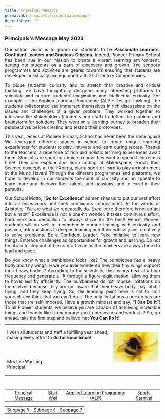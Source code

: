 ```yaml
---
title: Principal Message
permalink: /newsletterprincipalmessage/
description: ""
---
```

### Principals's Message May 2023

<p align="justify">Our school vision is to groom our students to be <b>Passionate Learners, Confident Leaders and Gracious Citizens</b>. Indeed, Pioneer Primary School has been true in our mission to create a vibrant learning environment, setting our students on a path of discovery and growth. The school’s programmes and activities are geared towards ensuring that students are developed holistically and equipped with 21st Century Competencies.</p>

<p align="justify">To pique students’ curiosity and to stretch their creative and critical thinking, we have thoughtfully designed many interesting platforms to stimulate and nurture students’ imagination and intellectual curiosity. For example, in the Applied Learning Programme (ALP – Design Thinking), the students collaborated and immersed themselves in rich discussions on the issues and challenges of a given problem. They worked together to interview the stakeholders (students and staff) to define the problem and brainstorm for solutions. They went on a learning journey to broaden their perspectives before creating and testing their prototypes. </p>

<p align="justify">This year, recess at Pioneer Primary School has never been the same again! We leveraged different spaces in school to create unique learning experiences for students to play, innovate and learn during recess. Thanks to the teachers, a repertoire of rich and holistic learning experiences await them. Students are spoilt for choice on how they want to spend their recess time! They can explore and learn coding at Makerspace, enrich their Science concepts at the I-Xperia, play a sport or learn to play an instrument at the Music Haven! Through the different programmes and platforms, we hope to develop in our students the spirit of curiosity and an appetite to learn more and discover their talents and passions, and to excel in their pursuits. </p>

<p align="justify">Our School Motto, “<b>Go for Excellence</b>” admonishes us to put our best effort into all endeavours and seek continuous improvement. In the words of Aristotle, “We are what we repeatedly do. Excellence therefore is not an act but a habit.” Excellence is not a one-hit wonder. It takes continuous effort, hard work and dedication to always strive for the best! Hence, Pioneer students will do well to remember to pursue learning with curiosity and passion, ask questions to deepen learning and think critically and creatively to solve problems. Be a Confident Leader. Take initiative to learn new things. Embrace challenges as opportunities for growth and learning. Do not be afraid to step out of the comfort zone as the teachers are always there to lead and guide.</p>

<p align="justify">Do you know what a bumblebee looks like? The bumblebee has a heavy body and tiny wings. Have you ever wondered how their tiny wings support their heavy bodies? According to the scientists, their wings beat at a high frequency and generate a lift through a figure-eight motion, allowing them to hover and fly efficiently. The bumblebees do not impose limitations on themselves because they are not aware that their heavy body may inhibit flying, and they keep flying. So, the learning point here is not to limit yourself and think that you can’t do it! The only limitations a person has are those that are self-imposed. Have a growth mindset and say, “<b>I Can Do It</b>”! To all Pioneer students, we believe you are capable of achieving incredible things and l would like to encourage you to persevere and work at it! So, go ahead, take the first step and believe that <b>You Can Do It!</b></p>

<table>
<tbody>
<tr>
<td><p>I wish all students and staff a fulfilling year ahead, making every effort to 
	<b>Go for Excellence</b>!</p><br><br>

Mrs Lee Wai Ling<br>
Principal</td>
	<td><img src="/images/Newsletter/newsletter01.jpeg"><p></p></td>
</tr>
</tbody>
</table>




<br>
<table style="width: 100%;">
<tbody>
<tr><td style="text-align: center;"><a href="/newsletterprincipalmessage/">Principal Message</a></td>
<td style="text-align: center;"><a href="/newsletterstartwell">Start Well </a></td>
<td style="text-align: center;"><a href="/newsletteralp">Applied Learning Programme (ALP)</a></td>
<td style="text-align: center;"><a href="/newslettersportcarnival">Sports Carnival</a></td>
</tr></tbody>
</table>
	
<table style="width: 100%;">
<tbody>
<tr><td style="text-align: center;"><a href="/newsletter2023sem1sub5">Subpage 5</a></td>
<td style="text-align: center;"><a href="/newsletter2023sem1sub6">Subpage 6</a></td>
<td style="text-align: center;"><a href="/newsletter2023sem1sub7">Subpage 7</a></td>
</tr></tbody>
</table>